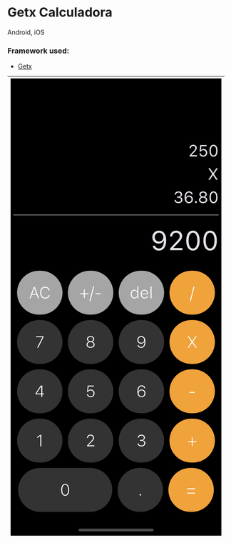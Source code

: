 # Getx Calculadora
Android, iOS
<br/>

### Framework used:
* [ Getx ](https://pub.dev/packages/get)

![main](docs/ScreenShot.png) |
-----------------------------------|
